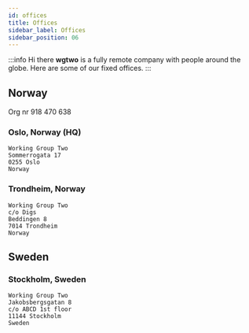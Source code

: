 ```yaml
---
id: offices
title: Offices
sidebar_label: Offices
sidebar_position: 06
---
```


:::info Hi there
**wgtwo** is a fully remote company with people around the globe. Here are some of our fixed offices. 
:::

## Norway

Org nr 918 470 638

### Oslo, Norway (HQ)

```
Working Group Two
Sommerrogata 17
0255 Oslo
Norway
```

### Trondheim, Norway

```
Working Group Two
c/o Digs
Beddingen 8
7014 Trondheim
Norway
```

## Sweden

### Stockholm, Sweden

```
Working Group Two
Jakobsbergsgatan 8
c/o ABCD 1st floor
11144 Stockholm
Sweden
```
